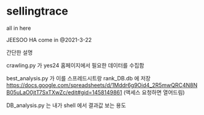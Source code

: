 # sellingtrace
all in here

JEESOO HA come in @2021-3-22


간단한 설명

crawling.py 가 yes24 홈페이지에서 필요한 데이터를 수집함

best_analysis.py 가 이를 스프레드시트랑 rank_DB.db 에 저장
https://docs.google.com/spreadsheets/d/1Mddr6g9Oid4_2R5mwQRC4N8NB05uLaO0jtT7SxTXwZc/edit#gid=1458149861
(액세스 요청하면 열어드림)

DB_analysis.py 는 내가 shell 에서 결과값 보는 용도



